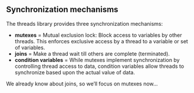 ## Synchronization mechanisms

The threads library provides three synchronization mechanisms:

- **mutexes** = Mutual exclusion lock: Block access to variables by other threads. This enforces exclusive access by a thread to a variable or set of variables.
- **joins** = Make a thread wait till others are complete (terminated).
- **condition variables** = While mutexes implement synchronization by controlling thread access to data, condition variables allow threads to synchronize based upon the actual value of data.

We already know about joins, so we’ll focus on mutexes now...
